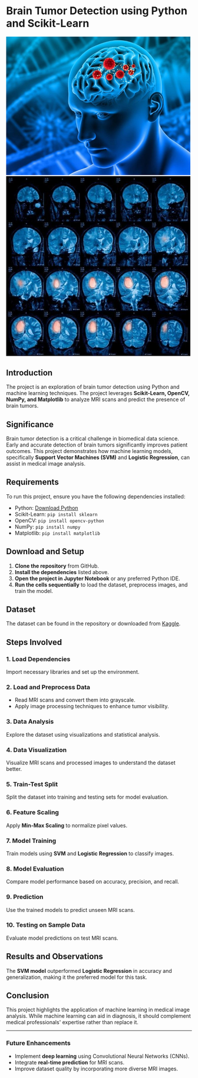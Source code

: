 # Brain Tumor Detection using Python and Scikit-Learn

<img src="./brain_tumor/assets/76b10de31136e3f7f83d600caeaca283.jpg" width="500" alt="Image 1" />
<img src="./brain_tumor/assets/096289ca35ce42219bbc71161463aa1a.jpg" width="500" alt="Image 2" />

## Introduction
The project is an exploration of brain tumor detection using Python and machine learning techniques. The project leverages **Scikit-Learn, OpenCV, NumPy, and Matplotlib** to analyze MRI scans and predict the presence of brain tumors.

## Significance

Brain tumor detection is a critical challenge in biomedical data science. Early and accurate detection of brain tumors significantly improves patient outcomes. This project demonstrates how machine learning models, specifically **Support Vector Machines (SVM)** and **Logistic Regression**, can assist in medical image analysis.

## Requirements

To run this project, ensure you have the following dependencies installed:

- Python: [Download Python](https://www.python.org/downloads/)
- Scikit-Learn: `pip install sklearn`
- OpenCV: `pip install opencv-python`
- NumPy: `pip install numpy`
- Matplotlib: `pip install matplotlib`

## Download and Setup

1. **Clone the repository** from GitHub.
2. **Install the dependencies** listed above.
3. **Open the project in Jupyter Notebook** or any preferred Python IDE.
4. **Run the cells sequentially** to load the dataset, preprocess images, and train the model.

## Dataset

The dataset can be found in the repository or downloaded from [Kaggle](https://www.kaggle.com/sartajbhuvaji/brain-tumor-classification-mri).

## Steps Involved

### 1. Load Dependencies

Import necessary libraries and set up the environment.

### 2. Load and Preprocess Data

- Read MRI scans and convert them into grayscale.
- Apply image processing techniques to enhance tumor visibility.

### 3. Data Analysis

Explore the dataset using visualizations and statistical analysis.

### 4. Data Visualization

Visualize MRI scans and processed images to understand the dataset better.

### 5. Train-Test Split

Split the dataset into training and testing sets for model evaluation.

### 6. Feature Scaling

Apply **Min-Max Scaling** to normalize pixel values.

### 7. Model Training

Train models using **SVM** and **Logistic Regression** to classify images.

### 8. Model Evaluation

Compare model performance based on accuracy, precision, and recall.

### 9. Prediction

Use the trained models to predict unseen MRI scans.

### 10. Testing on Sample Data

Evaluate model predictions on test MRI scans.

## Results and Observations

The **SVM model** outperformed **Logistic Regression** in accuracy and generalization, making it the preferred model for this task.

## Conclusion

This project highlights the application of machine learning in medical image analysis. While machine learning can aid in diagnosis, it should complement medical professionals' expertise rather than replace it.

---

### Future Enhancements

- Implement **deep learning** using Convolutional Neural Networks (CNNs).
- Integrate **real-time prediction** for MRI scans.
- Improve dataset quality by incorporating more diverse MRI images.
